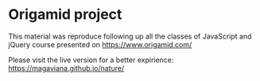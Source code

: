 # Origamid project

This material was reproduce following up all the classes of JavaScript and jQuery course presented on https://www.origamid.com/

Please visit the live version for a better expirience: https://magaviana.github.io/nature/
